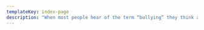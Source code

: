 ```yaml
---
templateKey: index-page
description: "When most people hear of the term “bullying” they think about several things at once: school, a classmate, school fights, name-calling, relentless harassment, and many other unpleasant memories. However, how many people think about why the bullying behavior exists and continues in the first place? <br/><br/> Institutional bullying is a framework to expand the definition of bullying in schools beyond student to student interactions. It refers to the way the bullying of young people, parents, and even teachers are perpetrated, reinforced, and or normalized by the education system and those in positions of power in our schools. This can happen either by being complicit through inaction or explicitly engaging in harmful and exclusionary practices. Students, parents, and teachers can be bullied by School Resource Officers/School Safety Agents, Police, Principals, Deans, and other Teachers but these interactions are rarely addressed even though it can have the same or even worse impacts on those being bullied." 
---
```

